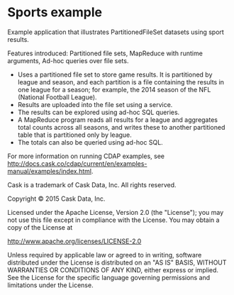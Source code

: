 # Sports example

Example application that illustrates PartitionedFileSet datasets using sport results.

Features introduced: Partitioned file sets, MapReduce with runtime arguments, Ad-hoc queries over file sets.

- Uses a partitioned file set to store game results. It is partitioned by league and season, and each partition
  is a file containing the results in one league for a season; for example, the 2014 season of the NFL
  (National Football League).
- Results are uploaded into the file set using a service.
- The results can be explored using ad-hoc SQL queries.
- A MapReduce program reads all results for a league and aggregates total counts across all seasons, and writes
  these to another partitioned table that is partitioned only by league.
- The totals can also be queried using ad-hoc SQL.

For more information on running CDAP examples, see
http://docs.cask.co/cdap/current/en/examples-manual/examples/index.html.

Cask is a trademark of Cask Data, Inc. All rights reserved.

Copyright © 2015 Cask Data, Inc.

Licensed under the Apache License, Version 2.0 (the "License"); you may not use this file
except in compliance with the License. You may obtain a copy of the License at

  http://www.apache.org/licenses/LICENSE-2.0

Unless required by applicable law or agreed to in writing, software distributed under the
License is distributed on an "AS IS" BASIS, WITHOUT WARRANTIES OR CONDITIONS OF ANY KIND,
either express or implied. See the License for the specific language governing permissions
and limitations under the License.
